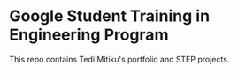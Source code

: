 # Google Student Training in Engineering Program

This repo contains Tedi Mitiku's portfolio and STEP projects.
